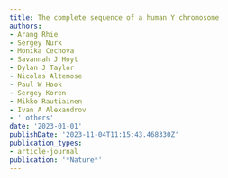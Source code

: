 ```yaml
---
title: The complete sequence of a human Y chromosome
authors:
- Arang Rhie
- Sergey Nurk
- Monika Cechova
- Savannah J Hoyt
- Dylan J Taylor
- Nicolas Altemose
- Paul W Hook
- Sergey Koren
- Mikko Rautiainen
- Ivan A Alexandrov
- ' others'
date: '2023-01-01'
publishDate: '2023-11-04T11:15:43.468330Z'
publication_types:
- article-journal
publication: '*Nature*'
---
```

